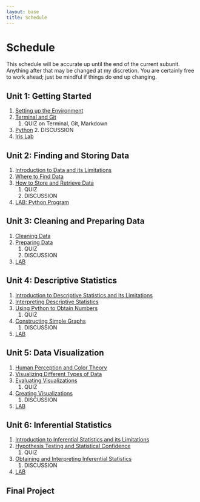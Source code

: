 ```yaml
---
layout: base
title: Schedule
---
```

# Schedule
This schedule will be accurate up until the end of the current subunit. Anything after that may be changed at my discretion. You are certainly free to work ahead; just be mindful if things do end up changing.

## Unit 1: Getting Started
  1. [Setting up the Environment]({{site.baseurl}}/units/01/01/)
  2. [Terminal and Git]({{site.baseurl}}/units/01/02/)
     1. QUIZ on Terminal, Git, Markdown
  3. [Python]({{site.baseurl}}/units/01/03/)
     2. DISCUSSION
  4. [Iris Lab]({{site.baseurl}}/units/01/04/)

## Unit 2: Finding and Storing Data
  1. [Introduction to Data and its Limitations]({{site.baseurl}}/units/02/01/)
  2. [Where to Find Data]({{site.baseurl}}/units/02/02/)
  3. [How to Store and Retrieve Data]({{site.baseurl}}/02/03/)
     1. QUIZ
     2. DISCUSSION
  4. [LAB: Python Program]({{site.baseurl}}/units/02/04/)

## Unit 3: Cleaning and Preparing Data
  1. [Cleaning Data]({{site.baseurl}}/units/03/01/)
  2. [Preparing Data]({{site.baseurl}}/units/03/02/)
     1. QUIZ
     2. DISCUSSION
  3. [LAB]({{site.baseurl}}/units/03/03/)

## Unit 4: Descriptive Statistics
  1. [Introduction to Descriptive Statistics and its Limitations]({{site.baseurl}}/units/04/01/)
  2. [Interpreting Descriptive Statistics]({{site.baseurl}}/units/04/02/)
  3. [Using Python to Obtain Numbers]({{site.baseurl}}/units/04/03/)
     1. QUIZ
  4. [Constructing Simple Graphs]({{site.baseurl}}/units/04/04/)
     1. DISCUSSION
  5. [LAB]({{site.baseurl}}/units/04/05/)

## Unit 5: Data Visualization
  1. [Human Perception and Color Theory]({{site.baseurl}}/units/05/01/)
  2. [Visualizing Different Types of Data]({{site.baseurl}}/units/05/02/)
  3. [Evaluating Visualizations]({{site.baseurl}}/units/05/03/)
     1. QUIZ
  4. [Creating Visualizations]({{site.baseurl}}/units/05/04)
     1. DISCUSSION
  5. [LAB]({{site.baseurl}}/units/05/05/)

## Unit 6: Inferential Statistics
  1. [Introduction to Inferential Statistics and its Limitations]({{site.baseurl}}/units/06/01/)
  2. [Hypothesis Testing and Statistical Confidence]({{site.baseurl}}/units/06/02/)
     1. QUIZ
  3. [Obtaining and Interpreting Inferential Statistics]({{site.baseurl}}/units/06/03)
     1. DISCUSSION
  4. [LAB]({{site.baseurl}}/units/06/04/)

## Final Project
